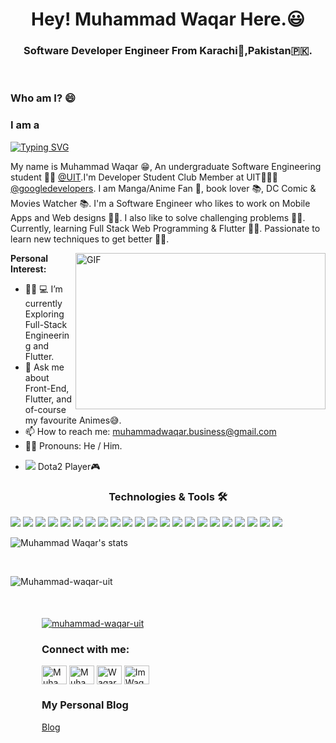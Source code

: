 <h1 align="center">Hey! Muhammad Waqar Here.😃</h1>

<h3 align="center">Software Developer Engineer From Karachi🗾,Pakistan🇵🇰.</h3>
<br>

### Who am I? 😄

<h3>I am a</h3>

[![Typing SVG](https://readme-typing-svg.herokuapp.com?font=Poppins&size=32&lines=Fullstack+Web+Developer;Blockchain+Developer)](https://git.io/typing-svg)

My name is Muhammad Waqar 😁, An undergraduate Software Engineering student 🧑‍💻 [@UIT](https://www.uit.edu/).I'm Developer Student Club Member at UIT🙍🏽‍♂️ [@googledevelopers](https://developers.google.com/community/dsc). I am Manga/Anime Fan 💫, book lover 📚, DC Comic & Movies Watcher 📚. I'm a Software Engineer who likes to work on Mobile Apps and Web designs 🧑‍💻. I also like to solve challenging problems 🙅‍♂️. Currently, learning Full Stack Web Programming & Flutter 👨‍🔧. Passionate to learn new techniques to get better 👨‍🏫.

<img align="right" src="https://media.giphy.com/media/26tn33aiTi1jkl6H6/giphy.gif?cid=ecf05e477x5qcinm6rvb2df3dxei18jl5fta4i6r879w7s6f&rid=giphy.gif&ct=g" alt="GIF" width=400 height=250>

**Personal Interest:**

- 👨‍🔧 💻 I’m currently Exploring Full-Stack Engineering and Flutter. 
- 💬 Ask me about Front-End, Flutter, and of-course my favourite Animes😅.
- 📫 How to reach me: muhammadwaqar.business@gmail.com
- 🏳️‍🌈 Pronouns: He / Him.
- <p align="left"> <img src="https://img.shields.io/badge/Steam-000000?style=for-the-badge&logo=steam&logoColor=white"> Dota2 Player🎮</p>




<h3 align="center">Technologies & Tools 🛠</h3>
<div align-item="row">
<img src="https://img.shields.io/badge/Ubuntu-E95420?style=for-the-badge&logo=ubuntu&logoColor=black" />
<img src="https://img.shields.io/badge/Python-3776AB?style=for-the-badge&logo=python&logoColor=black" />
<img src="https://img.shields.io/badge/HTML5-E34F26?style=for-the-badge&logo=html5&logoColor=black" />
<img src="https://img.shields.io/badge/CSS3-1572B6?style=for-the-badge&logo=css3&logoColor=black" />
<img src="https://img.shields.io/badge/JavaScript-F7DF1E?style=for-the-badge&logo=javascript&logoColor=black" />
<img src="https://img.shields.io/badge/Dart-0175C2?style=for-the-badge&logo=dart&logoColor=black" />
<img src="https://img.shields.io/badge/React-20232A?style=for-the-badge&logo=react&logoColor=61DAFB" />
<img src="https://img.shields.io/badge/Flutter-02569B?style=for-the-badge&logo=flutter&logoColor=black" />
<img src="https://img.shields.io/badge/Git-F05032?style=for-the-badge&logo=git&logoColor=black" />
<img src="https://img.shields.io/badge/Solidity-e6e6e6?style=for-the-badge&logo=solidity&logoColor=black" />
<img src="https://img.shields.io/badge/Ethereum-3C3C3D?style=for-the-badge&logo=Ethereum&logoColor=black">
<img src="https://img.shields.io/badge/Hashnode-2962FF?style=for-the-badge&logo=hashnode&logoColor=black" />
  <img src="https://img.shields.io/badge/Firebase-039BE5?style=for-the-badge&logo=Firebase&logoColor=black" />
   <img src="https://img.shields.io/badge/figma-%23F24E1E.svg?style=for-the-badge&logo=figma&logoColor=black" />
  <img src="https://img.shields.io/badge/node.js-6DA55F?style=for-the-badge&logo=node.js&logoColor=black" />
  <img src="https://img.shields.io/badge/Android%20Studio-3DDC84.svg?style=for-the-badge&logo=android-studio&logoColor=black" />
  <img src="https://img.shields.io/badge/Visual%20Studio%20Code-0078d7.svg?style=for-the-badge&logo=visual-studio-code&logoColor=black" />
  <img src="https://img.shields.io/badge/typescript-%23007ACC.svg?style=for-the-badge&logo=typescript&logoColor=black" />
    <img src="https://img.shields.io/badge/docker-%230db7ed.svg?style=for-the-badge&logo=docker&logoColor=black" />
    <img src="https://img.shields.io/badge/kubernetes-%23326ce5.svg?style=for-the-badge&logo=kubernetes&logoColor=black" />
  <img src="https://img.shields.io/badge/web3.js-F16822?style=for-the-badge&logo=web3.js&logoColor=black"/>
  <img src="https://img.shields.io/badge/git-%23F05033.svg?style=for-the-badge&logo=git&logoColor=black" />
  
</div>

![Muhammad Waqar's stats](https://github-readme-stats.vercel.app/api?username=muhammad-waqar-uit&show_icons=true&theme=light)

</br>

<p><img align="center" src="https://github-readme-streak-stats.herokuapp.com/?user=muhammad-waqar-uit&&theme=light" alt="Muhammad-waqar-uit" /></p>

<div style="margin : 50px 50px 50px 50px">
<p align="left"> <a href="https://github.com/ryo-ma/github-profile-trophy"><img src="https://github-profile-trophy.vercel.app/?username=muhammad-waqar-uit" alt="muhammad-waqar-uit" /></a> </p>
<div>

<h3 align="left">Connect with me:</h3>
<a href="https://twitter.com/MW4Q4R" target="blank"><img align="center" src="https://cdn.jsdelivr.net/npm/simple-icons@3.0.1/icons/twitter.svg" alt="Muhammad_Waqar" height="30" width="40" /></a>
<a href="https://www.linkedin.com/in/muhammadw4qar/" target="blank"><img align="center" src="https://cdn.jsdelivr.net/npm/simple-icons@3.0.1/icons/linkedin.svg" alt="Muhammad Waqar 🇵🇰" height="30" width="40" /></a>
<a href="https://www.facebook.com/muhammad.waqarkhan.796" target="blank"><img align="center" src="https://cdn.jsdelivr.net/npm/simple-icons@3.0.1/icons/facebook.svg" alt="WaqarKhan" height="30" width="40" /></a>
<a href="https://www.instagram.com/imwaqar16/?hl=en" target="blank"><img align="center" src="https://cdn.jsdelivr.net/npm/simple-icons@3.0.1/icons/instagram.svg" alt="ImWaqar16" height="30" width="40" /></a>




<h3>My Personal Blog</h3>
<a href='https://codeminions.hashnode.dev/' >Blog</a>
